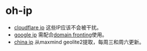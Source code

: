 # oh-ip
- [cloudflare ip](https://github.com/rabbit2123/oh-ip/blob/main/cloudflare.txt) 这些IP应该不会被干扰。
- [google ip](https://github.com/rabbit2123/oh-ip/blob/main/google.txt) 需配合[domain fronting](https://github.com/rabbit2123/domain-fronting)使用。
- [china ip](https://github.com/rabbit2123/oh-ip/blob/main/china.txt) 从maxmind geolite2提取，每周三和周六更新。
